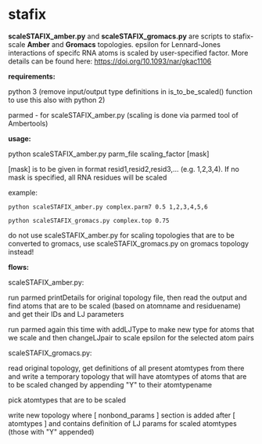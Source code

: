 # stafix


**scaleSTAFIX_amber.py** and **scaleSTAFIX_gromacs.py** are scripts to stafix-scale **Amber** and **Gromacs** topologies. epsilon for Lennard-Jones interactions of specifc RNA atoms is scaled by user-specified factor. More details can be found here: https://doi.org/10.1093/nar/gkac1106 

**requirements:**

python 3 (remove input/output type definitions in is_to_be_scaled() function to use this also with python 2)

parmed - for scaleSTAFIX_amber.py (scaling is done via parmed tool of Ambertools)

**usage:**

python scaleSTAFIX_amber.py parm_file scaling_factor [mask]
	
[mask] is to be given in format resid1,resid2,resid3,... (e.g. 1,2,3,4). If no mask is specified, all RNA residues will be scaled

example:

	python scaleSTAFIX_amber.py complex.parm7 0.5 1,2,3,4,5,6

	python scaleSTAFIX_gromacs.py complex.top 0.75

do not use scaleSTAFIX_amber.py for scaling topologies that are to be converted to gromacs, use scaleSTAFIX_gromacs.py on gromacs topology instead!

**flows:**

scaleSTAFIX_amber.py:

run parmed printDetails for original topology file, then read the output and find atoms that are to be scaled (based on atomname and residuename) and get their IDs and LJ parameters
        
run parmed again this time with addLJType to make new type for atoms that we scale and then changeLJpair to scale epsilon for the selected atom pairs

scaleSTAFIX_gromacs.py:

read original topology, get definitions of all present atomtypes from there and write a temporary topology that will have atomtypes of atoms that are to be scaled changed by appending "Y" to their atomtypename

pick atomtypes that are to be scaled

write new topology where [ nonbond_params ] section is added after [ atomtypes ] and contains definition of LJ params for scaled atomtypes (those with "Y" appended)

